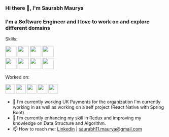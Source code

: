 ### Hi there 👋, I'm Saurabh Maurya 
### I'm a Software Engineer and I love to work on and explore different domains

Skills:

<img src='https://img.shields.io/badge/javascript-%23323330.svg?style=for-the-badge&logo=javascript&logoColor=%23F7DF1E' height='35'/> <img src='https://img.shields.io/badge/node.js-6DA55F?style=for-the-badge&logo=node.js&logoColor=white' height='35'/> <img src='https://img.shields.io/badge/react-%2320232a.svg?style=for-the-badge&logo=react&logoColor=%2361DAFB' height='35'/> <img src='https://img.shields.io/badge/react_native-%2320232a.svg?style=for-the-badge&logo=react&logoColor=%2361DAFB' height='35'/><br>
<img src='https://img.shields.io/badge/Java-ED8B00?style=for-the-badge&logo=java&logoColor=white' height='35'/> <img src='https://img.shields.io/badge/spring-%236DB33F.svg?style=for-the-badge&logo=spring&logoColor=white' height='35' /> <img src='https://img.shields.io/badge/postgres-%23316192.svg?style=for-the-badge&logo=postgresql&logoColor=white' height='35' /> <img src='https://img.shields.io/badge/MongoDB-%234ea94b.svg?style=for-the-badge&logo=mongodb&logoColor=white' height='35' />


Worked on:

<img src='https://img.shields.io/badge/rabbitmq-%23FF6600.svg?&style=for-the-badge&logo=rabbitmq&logoColor=white' height='30'/> <img src='https://img.shields.io/badge/redis-%23DD0031.svg?style=for-the-badge&logo=redis&logoColor=white' height='30'/> <img src='https://img.shields.io/badge/docker-%230db7ed.svg?style=for-the-badge&logo=docker&logoColor=white' height='30'/> <img src='https://img.shields.io/badge/firebase-%23039BE5.svg?style=for-the-badge&logo=firebase' height='30'/> <img src='https://img.shields.io/badge/AWS-%23FF9900.svg?style=for-the-badge&logo=amazon-aws&logoColor=white' height='30'/> 

- 🔭 I’m currently working UK Payments for the organization I'm currently working in as well as working on a self project (React Native with Spring Boot)
- 🌱 I’m currently enhancing my skill in Redux and improving my knowledge on Data Structure and Algorithm.
- 📫 How to reach me: [Linkedin](https://www.linkedin.com/in/saurabhmaurya-/) | [saurabh11.maurya@gmail.com]()
